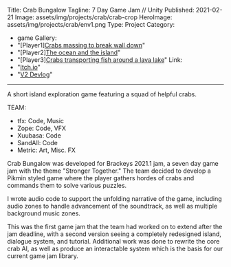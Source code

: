 ﻿Title: Crab Bungalow
Tagline:  7 Day Game Jam // Unity
Published: 2021-02-21
Image: assets/img/projects/crab/crab-crop
HeroImage: assets/img/projects/crab/env1.png
Type: Project
Category: 
  - game
Gallery:
  - "[Player1][Crabs massing to break wall down](assets/img/projects/crab/wall1.png)"
  - "[Player2][The ocean and the island](assets/img/projects/crab/crab)"
  - "[Player3][Crabs transporting fish around a lava lake](assets/img/projects/crab/lava1.png)"
Link:
  - "[Itch.io](https://saltmonger.itch.io/crab-bungalow)"
  - "[V2 Devlog](https://saltmonger.itch.io/crab-bungalow/devlog/234333/v2-polish)"
---
A short island exploration game featuring a squad of helpful crabs.

TEAM:
- tfx: Code, Music
- Zope: Code, VFX
- Xuubasa: Code
- SandAll: Code
- Metric: Art, Misc. FX

Crab Bungalow was developed for Brackeys 2021.1 jam, a seven day game jam with the theme "Stronger Together."  The team decided to develop a Pikmin styled game where the player gathers hordes of crabs and commands them to solve various puzzles.

I wrote audio code to support the unfolding narrative of the game, including audio zones to handle advancement of the soundtrack, as well as multiple background music zones.

This was the first game jam that the team had worked on to extend after the jam deadline, with a second version seeing a completely redesigned island, dialogue system, and tutorial.  Additional work was done to rewrite the core crab AI, as well as produce an interactable system which is the basis for our current game jam library.